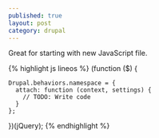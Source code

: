 ```yaml
---
published: true
layout: post
category: drupal
---
```

Great for starting with new JavaScript file.

{% highlight js lineos %}
  (function ($) {

    Drupal.behaviors.namespace = {
      attach: function (context, settings) {
        // TODO: Write code
      }
    };

  })(jQuery);
{% endhighlight %}
